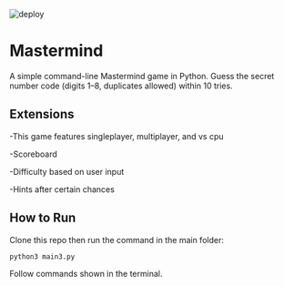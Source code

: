 ![deploy](https://github.com/luisgomez214/CMC_Thesis_Chatbot/actions/workflows/deploy.yml/badge.svg)


# Mastermind 

A simple command-line Mastermind game in Python. Guess the secret number code (digits 1–8, duplicates allowed) within 10 tries.

## Extensions

-This game features singleplayer, multiplayer, and vs cpu 

-Scoreboard 

-Difficulty based on user input

-Hints after certain chances 

## How to Run

Clone this repo then run the command in the main folder: 

```bash
python3 main3.py
```
 Follow commands shown in the terminal.

